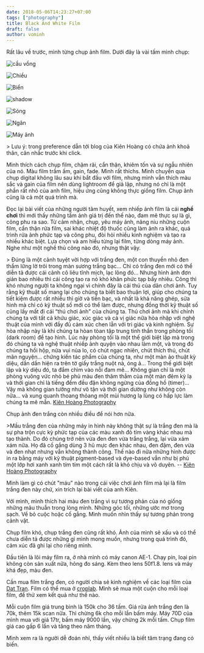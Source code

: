 ```yaml
---
date: 2018-05-06T14:23:27+07:00
tags: ["photography"]
title: Black And White Film
draft: false
author: vominh
---
```


Rất lâu về trước, mình từng chụp ảnh film. Dưới đây là vài tấm mình chụp:

![cầu vồng](https://nguyenvanduocit.files.wordpress.com/2018/05/13116360403_3709a494b0_o.jpg)

![Chiều](https://nguyenvanduocit.files.wordpress.com/2018/05/13561369205_246d555ba8_o.jpg)

![Biển](https://nguyenvanduocit.files.wordpress.com/2018/05/13561538234_a852bd166c_o.jpg)

![shadow](https://nguyenvanduocit.files.wordpress.com/2018/05/13561679913_5afd54a33f_o.jpg)

![Sóng](https://nguyenvanduocit.files.wordpress.com/2018/05/13561840804_fe948dc5ac_o.jpg)

![Ngân](https://nguyenvanduocit.files.wordpress.com/2018/05/12925269334_043b5cd80e_o.jpg)

![Máy ảnh](https://nguyenvanduocit.files.wordpress.com/2018/05/13115494593_7bc1f9e9f1_o.jpg)

&gt; Lưu ý: trong preference dẫn tới blog của Kiên Hoàng có chứa ảnh khoả thân, cân nhắc trước khi click.

Mình thích cách chụp film, chậm rãi, cẩn thận, khiêm tốn và sự ngẫu nhiên của nó. Màu film trầm ấm, gain, fade. Mình rất thíchs. Mình chuyển qua chụp digital không lâu sau khi bắt đầu với film, nhưng mình vẫn thích màu sắc và gain của film nên dùng lightroom để giả lập, nhưng nó chỉ là một phần rất nhỏ của anh film, hiệu ứng cũng không thực giống film. Chụp ảnh cũng là cả một quá trình mà.

Đọc lại bài viết của những người tâm huyết, xem nhiếp ảnh film là cái **nghề chơi** thì mới thấy những tấm ảnh giá trị đến thế nào, đam mê thực sự là gì, công phu ra sao. Từ cảm nhận, chụp, yêu máy ảnh, nâng niu những cuộn film, cẩn thận rửa film, sai khác nhiệt độ thuốc cũng làm ảnh ra khác, quá trình rửa ảnh phức tạp và công phu, đòi hỏi nhiều kinh nghiệm và tạo ra nhiều khác biệt. Lựa chọn và am hiểu từng lại film, từng dòng máy ảnh. Nghe như một nghề thủ công nào đó, nhưng thật vậy.

&gt; Đúng là một cảnh tuyệt vời hợp với trắng đen, một con thuyền nhỏ đen thẩm lững lờ trôi trong màn sương trắng bạc… Chì có trắng đen mới có thể diễn tả được cái cảnh cô liêu tĩnh mịch, lạc lõng đó… Nhưng hình ảnh đơn giản bao nhiêu thì cái công tạo ra nó khó khăn phức tạp bấy nhiêu. Công thì khó nhưng người ta không ngại vì chính đây là cái thú của dân chơi ảnh. Tuy rằng kỹ thuật số mang lại cho chúng ta biết bao thuận lợi, giúp cho chúng ta tiết kiệm được rất nhiều thì giờ và tiền bạc, và nhất là khả năng ghép, sửa hình mà chỉ có kỹ thuật số mới có thể làm được, nhưng đồng thời kỹ thuật số cũng lấy mất đi cái “thú chơi ảnh” của chúng ta. Thú chơi ảnh mà khi chính chúng ta với tất cả khứu giác, xúc giác và cả vị giác nữa hòa nhập với nghệ thuật của mình với đầy đủ cảm xúc chen lẫn với tri giác và kinh nghiệm. Sự hòa nhập này là khi chúng ta hòan tòan tập trung tinh thần trong phòng tối (dark room) để tạo hình. Lúc này phòng tối là một thế giới biệt lập mà trong đó chúng ta và nghệ thuật nhiếp ảnh quyện vào nhau làm một, và trong đó chúng ta hồi hộp, nửa vui nủa lo, có chút ngạc nhiên, chút thích thú, chút mãn nguyện… chứng kiến tác phẩm của chúng ta, như một màn ảo thuật kỳ diệu, dần dần hiện ra trên tờ giấy trắng nuột nà, óng ả… Trong thế giới biệt lập và kỳ diệu đó, ta đắm chìm vào nỗi đam mê… Không gian chỉ là một phòng vuông vức nhỏ bé phủ màu đen thăm thẳm của một màn đêm kỳ lạ và thời gian chỉ là tiếng đếm đều đặn không ngừng của đồng hồ (timer)… Vậy mà không gian tưởng như vô tận và thời gian dường như không còn nữa… và xung quanh thoang thỏang một mùi hương lạ lùng có hấp lực làm chúng ta mê mẫn. [Kiên Hoàng Photography](http://www.hoangtamkien.com/thu-choi-phim-trang-den/)

Chụp ảnh đen trắng còn nhiều điều để nói hơn nữa.

&gt;Mầu trắng đen của những máy in hình này không thật sự là trắng đen mà là sự pha trộn cực kỳ phức tạp của các màu xanh đỏ tím vàng khác nhau mà tạo thành. Do đó chúng trở nên vừa đen đen vừa trắng trắng, lại vừa xám xám nữa. Họ đã cố gắng dùng 3 hũ mực đen khác nhau, đen đậm, đen vừa và đen nhạt nhưng vẫn không thành công. Thế nào đi nữa những hình được in ra bằng máy với kỹ thuật pigment-based và dye-based vẫn như bị phủ một lớp hơi xanh xanh tím tím một cách rất là khó chịu và vô duyên. -- [Kiên Hoàng Photography](http://www.hoangtamkien.com/anh-trang-den/)

Mình làm gì có chút &#34;máu&#34; nào trong cái việc chơi ảnh film mà lại là film trắng đen này chứ, xin trích lại bài viết của anh Kiên.

Với mình, mình thích hai màu đen trắng vì sự tương phản của nó giống những mâu thuẫn trong lòng mình. Những góc tối, những ước mơ trong sạch. Về bỏ cuộc hoặc cố gắng. Mình muốn nhìn thấy sự tương phản trong cảnh vật.

Chụp film khó, chụp trắng đen cũng rất khó. Ảnh của mình sẽ xấu và có thể chưa diễn tả được những gì mình mong muốn, nhưng trong quá trình đó, cảm xúc đã ghi lại cho riêng mình.

Đầu tiên là lôi máy film ra, ở nhà mình có máy canon AE-1. Chạy pin, loại pin không còn sản xuất nữa, hỏng đo sáng. Kèm theo lens 50f1.8. lens và máy khá đẹp, màu đen.

Cần mua film trắng đen, có người chia sẻ kinh nghiệm về các loại film của [Dat Tran](http://trpdat.com/2012/06/vai-goi-y-ve-film-den-trang/). Film có thể mua ở [croplab](http://croplabvn.com/). Mình sẽ mua một cuộn cho mỗi loại film, để thử xem kết quả như thế nào.

Mỗi cuộn film giá trung bình là 150k cho 36 tấm. Giá rửa ảnh trắng đen là 70k, thêm 15k scan nữa. Thì chừng 6k cho mỗi lần bấm máy. Máy 70D của mình mua với giá 17tr, bấm máy 9000 lần, vậy chừng 2k mỗi tấm. Chụp film giá cao gấp 6 lần và tăng theo năm tháng.

Mình xem ra là người dễ đoán nhỉ, thấy viết nhiều là biết tâm trạng đang có biến.
